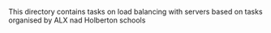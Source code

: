 This directory contains tasks on load balancing with servers based on tasks organised by ALX nad Holberton schools
